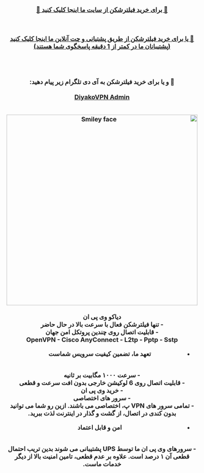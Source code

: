 <div id="vip" dir="rtl"> <center> <h3 > <b> 
<a  target="_blank" href="https://diyakovpn6.site"> 🔗 برای خرید فیلترشکن از سایت ما اینجا کلیک کنید 🚀
 </a>
 
  <br>  <br> 
<a href="https://chat.integracio.ru/6db9065a4e0c722c934e1d9699ba14c5/diyakovpn5.site/en"   target="_blank"> 
  🔗 یا برای خرید فیلترشکن از طریق پشتیانی و چت آنلاین ما اینجا کلیک کنید (پشتیبانان ما در کمتر از 1 دقیقه پاسخگوی شما هستند)

</a>
 <br>  <br> 
   
  🔵 و یا برای خرید فیلترشکن به آی دی تلگرام زیر پیام دهید:
  <br> <br> 
<a href="https://t.me/diyako_support"  target="_blank">DiyakoVPN Admin</a>

 <br> 

<img src="https://s6.uupload.ir/files/diyakovpngithub_e22s.jpg" alt="Smiley face" width="500" height="500">
<br> <br> 
دیاکو وی پی ان
<br>
- تنها فیلترشکن فعال با سرعت بالا در حال حاضر
<br> 
- قابلیت اتصال روی چندین پروتکل امن جهان
<br>
OpenVPN - Cisco AnyConnect - L2tp - Pptp - Sstp
<br>

- تعهد ما، تضمین کیفیت سرویس شماست
<br>
- سرعت ۱۰۰۰ مگابیت بر ثانیه
<br>
- قابلیت اتصال روی 6 لوکیشن خارجی بدون افت سرعت و قطعی
<br>
- خرید وی پی ان
<br>
- سرور های اختصاصی
<br>
- تمامی سرور های VPN پ، اختصاصی می باشند. ازین رو شما می توانید بدون کندی در اتصال، از گشت و گذار در اینترنت لذت ببرید.
<br>

- امن و قابل اعتماد
<br> 
- سرورهای وی پی ان ما توسط UPS پشتیبانی می شوند بدین تریب احتمال قطعی آن ۱ درصد است. علاوه بر عدم قطعی، تامین امنیت بالا از دیگر خدمات ماست.


<br> 



</b>  </h3> </center>
</div>
